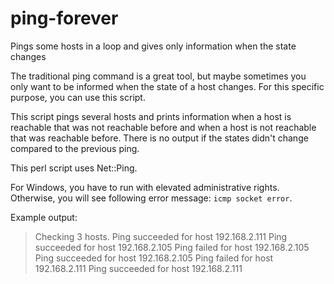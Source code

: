 ping-forever
============

Pings some hosts in a loop and gives only information when the state changes

The traditional ping command is a great tool, but maybe sometimes you only want
to be informed when the state of a host changes. For this specific purpose,
you can use this script.

This script pings several hosts and prints information when 
a host is reachable that was not reachable before
and when a host is not reachable that was reachable before.
There is no output if the states didn't change compared to the previous ping.

This perl script uses Net::Ping.

For Windows, you have to run with elevated administrative rights.
Otherwise, you will see following error message: `icmp socket error`.

Example output:
> Checking 3 hosts.
> Ping succeeded for host 192.168.2.111
> Ping succeeded for host 192.168.2.105
> Ping failed for host 192.168.2.105
> Ping succeeded for host 192.168.2.105
> Ping failed for host 192.168.2.111
> Ping succeeded for host 192.168.2.111

